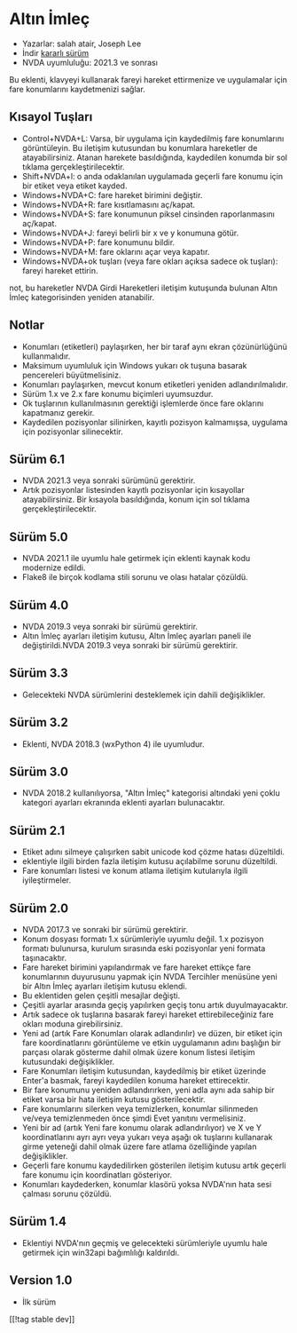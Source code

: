 # Altın İmleç #

* Yazarlar: salah atair, Joseph Lee
* İndir [kararlı sürüm][1]
* NVDA uyumluluğu: 2021.3 ve sonrası

Bu eklenti, klavyeyi kullanarak fareyi hareket ettirmenize ve uygulamalar
için fare konumlarını kaydetmenizi sağlar.

## Kısayol Tuşları

* Control+NVDA+L: Varsa, bir uygulama için kaydedilmiş fare konumlarını
  görüntüleyin. Bu iletişim kutusundan bu konumlara hareketler de
  atayabilirsiniz. Atanan harekete basıldığında, kaydedilen konumda bir sol
  tıklama gerçekleştirilecektir.
* Shift+NVDA+l: o anda odaklanılan uygulamada geçerli fare konumu için bir
  etiket veya etiket kayded.
* Windows+NVDA+C: fare hareket birimini değiştir.
* Windows+NVDA+R: fare kısıtlamasını aç/kapat.
* Windows+NVDA+S: fare konumunun piksel cinsinden raporlanmasını aç/kapat.
* Windows+NVDA+J: fareyi belirli bir x ve y konumuna götür.
* Windows+NVDA+P: fare konumunu bildir.
* Windows+NVDA+M: fare oklarını açar veya kapatır.
* Windows+NVDA+ok tuşları (veya fare okları açıksa sadece ok tuşları):
  fareyi hareket ettirin.

not, bu hareketler NVDA Girdi Hareketleri iletişim  kutuşunda bulunan Altın
İmleç kategorisinden yeniden atanabilir.

## Notlar

* Konumları (etiketleri) paylaşırken, her bir taraf aynı ekran çözünürlüğünü
  kullanmalıdır. 
* Maksimum uyumluluk için Windows yukarı ok tuşuna basarak pencereleri
  büyütmelisiniz. 
* Konumları paylaşırken, mevcut konum etiketleri yeniden adlandırılmalıdır. 
* Sürüm 1.x ve 2.x fare konumu biçimleri uyumsuzdur. 
* Ok tuşlarının kullanılmasının gerektiği işlemlerde önce fare oklarını
  kapatmanız gerekir.
* Kaydedilen pozisyonlar silinirken, kayıtlı pozisyon kalmamışsa, uygulama
  için pozisyonlar silinecektir.

## Sürüm 6.1

* NVDA 2021.3 veya sonraki sürümünü gerektirir.
* Artık pozisyonlar listesinden kayıtlı pozisyonlar için kısayollar
  atayabilirsiniz. Bir kısayola basıldığında, konum için sol tıklama
  gerçekleştirilecektir.

## Sürüm 5.0

* NVDA 2021.1 ile uyumlu hale getirmek için eklenti kaynak kodu modernize
  edildi.
* Flake8 ile birçok kodlama stili sorunu ve olası hatalar çözüldü.

## Sürüm 4.0

* NVDA 2019.3 veya sonraki bir sürümü gerektirir.
* Altın İmleç ayarları iletişim kutusu, Altın İmleç ayarları paneli ile
  değiştirildi.NVDA 2019.3 veya sonraki bir sürümü gerektirir.

## Sürüm 3.3

* Gelecekteki NVDA sürümlerini desteklemek için dahili değişiklikler.

## Sürüm 3.2

* Eklenti, NVDA 2018.3 (wxPython 4) ile uyumludur.

## Sürüm 3.0

* NVDA 2018.2 kullanılıyorsa, "Altın İmleç" kategorisi altındaki yeni çoklu
  kategori ayarları ekranında eklenti ayarları bulunacaktır.

## Sürüm 2.1

* Etiket adını silmeye çalışırken sabit unicode kod çözme hatası düzeltildi.
* eklentiyle ilgili birden fazla iletişim kutusu açılabilme sorunu
  düzeltildi.
* Fare konumları listesi ve konum atlama iletişim kutularıyla ilgili
  iyileştirmeler.

## Sürüm 2.0

* NVDA 2017.3 ve sonraki bir sürümü gerektirir.
* Konum dosyası formatı 1.x sürümleriyle uyumlu değil. 1.x pozisyon formatı
  bulunursa, kurulum sırasında eski pozisyonlar yeni formata taşınacaktır.
* Fare hareket birimini yapılandırmak ve fare hareket ettikçe fare
  konumlarının duyurusunu yapmak için NVDA Tercihler menüsüne yeni bir Altın
  İmleç ayarları iletişim kutusu eklendi.
* Bu eklentiden gelen çeşitli mesajlar değişti.
* Çeşitli ayarlar arasında geçiş yapılırken geçiş tonu artık
  duyulmayacaktır.
* Artık sadece ok tuşlarına basarak fareyi hareket ettirebileceğiniz fare
  okları moduna girebilirsiniz.
* Yeni ad (artık Fare Konumları olarak adlandırılır) ve düzen, bir etiket
  için fare koordinatlarını görüntüleme ve etkin uygulamanın adını başlığın
  bir parçası olarak gösterme dahil olmak üzere konum listesi iletişim
  kutusundaki değişiklikler.
* Fare Konumları iletişim kutusundan, kaydedilmiş bir etiket üzerinde
  Enter'a basmak, fareyi kaydedilen konuma hareket ettirecektir.
* Bir fare konumunu yeniden adlandırırken, yeni adla aynı ada sahip bir
  etiket varsa bir hata iletişim kutusu gösterilecektir.
* Fare konumlarını silerken veya temizlerken, konumlar silinmeden ve/veya
  temizlenmeden önce şimdi Evet yanıtını vermelisiniz.
* Yeni bir ad (artık Yeni fare konumu olarak adlandırılıyor) ve X ve Y
  koordinatlarını ayrı ayrı veya yukarı veya aşağı ok tuşlarını kullanarak
  girme yeteneği dahil olmak üzere fare atlama özelliğinde yapılan
  değişiklikler.
* Geçerli fare konumu kaydedilirken gösterilen iletişim kutusu artık geçerli
  fare konumu için koordinatları gösteriyor.
* Konumları kaydederken, konumlar klasörü yoksa NVDA'nın hata sesi çalması
  sorunu çözüldü.

## Sürüm 1.4

* Eklentiyi NVDA'nın geçmiş ve gelecekteki sürümleriyle uyumlu hale getirmek
  için win32api bağımlılığı kaldırıldı.

## Version 1.0

* İlk sürüm

[[!tag stable dev]]

[1]: https://addons.nvda-project.org/files/get.php?file=gc

[2]: https://addons.nvda-project.org/files/get.php?file=gc-dev

